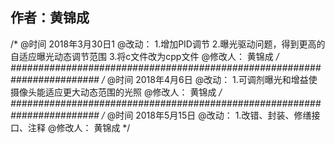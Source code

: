﻿## 作者：黄锦成

/* 
@时间	2018年3月30日1
@改动：
	1.增加PID调节
	2.曝光驱动问题，得到更高的自适应曝光动态调节范围
	3.将c文件改为cpp文件
@修改人：	黄锦成 
*/
########################################################################
/* 
@时间	2018年4月6日
@改动：
	1.可调剂曝光和增益使摄像头能适应更大动态范围的光照
@修改人：	黄锦成 
*/
########################################################################
/* 
@时间	2018年5月15日
@改动：
	1.改错、封装、修缮接口、注释
@修改人：	黄锦成 
*/
